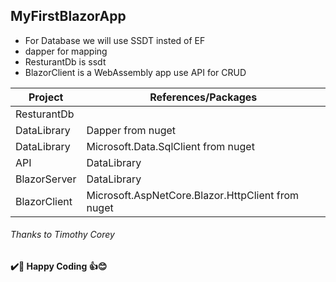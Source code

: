 ## MyFirstBlazorApp

- For Database we will use SSDT insted of EF 
- dapper for mapping
- ResturantDb is ssdt
- BlazorClient is a WebAssembly app use API for CRUD 

| Project | References/Packages |
| ------------- | ------------- |
| ResturantDb |  |
| DataLibrary | Dapper from nuget  |
| DataLibrary  | Microsoft.Data.SqlClient from nuget |
| API  | DataLibrary |
|BlazorServer|DataLibrary|
|BlazorClient|Microsoft.AspNetCore.Blazor.HttpClient from nuget|


###### Thanks to Timothy Corey

**✔️🍺 Happy Coding 👍😊**


